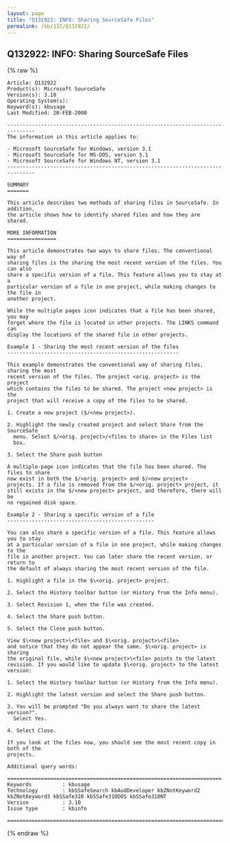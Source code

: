 ```yaml
---
layout: page
title: "Q132922: INFO: Sharing SourceSafe Files"
permalink: /kb/132/Q132922/
---
```


## Q132922: INFO: Sharing SourceSafe Files

{% raw %}

	Article: Q132922
	Product(s): Microsoft SourceSafe
	Version(s): 3.10
	Operating System(s): 
	Keyword(s): kbusage
	Last Modified: 20-FEB-2000
	
	-------------------------------------------------------------------------------
	The information in this article applies to:
	
	- Microsoft SourceSafe for Windows, version 3.1 
	- Microsoft SourceSafe for MS-DOS, version 3.1 
	- Microsoft SourceSafe for Windows NT, version 3.1 
	-------------------------------------------------------------------------------
	
	SUMMARY
	=======
	
	This article describes two methods of sharing files in SourceSafe. In addition,
	the article shows how to identify shared files and how they are shared.
	
	MORE INFORMATION
	================
	
	This article demonstrates two ways to share files. The conventional way of
	sharing files is the sharing the most recent version of the files. You can also
	share a specific version of a file. This feature allows you to stay at a
	particular version of a file in one project, while making changes to the file in
	another project.
	
	While the multiple pages icon indicates that a file has been shared, you may
	forget where the file is located in other projects. The LINKS command can
	display the locations of the shared file in other projects.
	
	Example 1 - Sharing the most recent version of the files
	--------------------------------------------------------
	
	This example demonstrates the conventional way of sharing files, sharing the most
	recent version of the files. The project <orig. project> is the project
	which contains the files to be shared. The project <new project> is the
	project that will receive a copy of the files to be shared.
	
	1. Create a new project ($/<new project>).
	
	2. Highlight the newly created project and select Share from the SourceSafe
	  menu. Select $/<orig. project>/<files to share> in the Files list
	  box.
	
	3. Select the Share push button
	
	A multiple-page icon indicates that the file has been shared. The files to share
	now exist in both the $/<orig. project> and $/<new project>
	projects. If a file is removed from the $/<orig. project> project, it
	still exists in the $/<new project> project, and therefore, there will be
	no regained disk space.
	
	Example 2 - Sharing a specific version of a file
	------------------------------------------------
	
	You can also share a specific version of a file. This feature allows you to stay
	at a particular version of a file in one project, while making changes to the
	file in another project. You can later share the recent version, or return to
	the default of always sharing the most recent version of the file.
	
	1. Highlight a file in the $\<orig. project> project.
	
	2. Select the History toolbar button (or History from the Info menu).
	
	3. Select Revision 1, when the file was created.
	
	4. Select the Share push button.
	
	5. Select the Close push button.
	
	View $\<new project>\<file> and $\<orig. project>\<file>
	and notice that they do not appear the same. $\<orig. project> is sharing
	the original file, while $\<new project>\<file> points to the latest
	revision. If you would like to update $\<orig. project> to the latest
	version:
	
	1. Select the History toolbar button (or History from the Info menu).
	
	2. Highlight the latest version and select the Share push button.
	
	3. You will be prompted "Do you always want to share the latest version?".
	  Select Yes.
	
	4. Select Close.
	
	If you look at the files now, you should see the most recent copy in both of the
	projects.
	
	Additional query words:
	
	======================================================================
	Keywords          : kbusage 
	Technology        : kbSSafeSearch kbAudDeveloper kbZNotKeyword2 kbZNotKeyword3 kbSSafe310 kbSSafe310DOS kbSSafe310NT
	Version           : 3.10
	Issue type        : kbinfo
	
	=============================================================================
	

{% endraw %}

